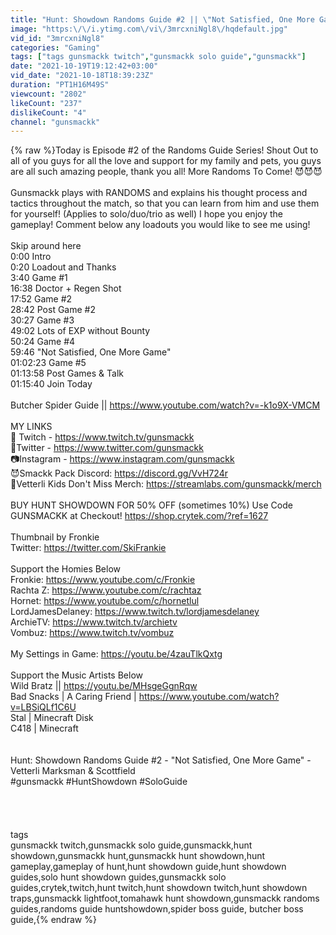 ```yaml
---
title: "Hunt: Showdown Randoms Guide #2 || \"Not Satisfied, One More Game\" || Vetterli Marksman & Scottfield"
image: "https:\/\/i.ytimg.com\/vi\/3mrcxniNgl8\/hqdefault.jpg"
vid_id: "3mrcxniNgl8"
categories: "Gaming"
tags: ["tags gunsmackk twitch","gunsmackk solo guide","gunsmackk"]
date: "2021-10-19T19:12:42+03:00"
vid_date: "2021-10-18T18:39:23Z"
duration: "PT1H16M49S"
viewcount: "2802"
likeCount: "237"
dislikeCount: "4"
channel: "gunsmackk"
---
```

{% raw %}Today is Episode #2 of the Randoms Guide Series!  Shout Out to all of you guys for all the love and support for my family and pets, you guys are all such amazing people, thank you all! More Randoms To Come! 😈😈😈<br /><br />Gunsmackk plays with RANDOMS and explains his thought process and tactics throughout the match, so that you can learn from him and use them for yourself! (Applies to solo/duo/trio as well) I hope you enjoy the gameplay! Comment below any loadouts you would like to see me using!<br /><br />Skip around here <br />0:00 Intro<br />0:20 Loadout and Thanks<br />3:40 Game #1<br />16:38 Doctor + Regen Shot <br />17:52 Game #2<br />28:42 Post Game #2<br />30:27 Game #3<br />49:02 Lots of EXP without Bounty<br />50:24 Game #4<br />59:46 &quot;Not Satisfied, One More Game&quot;<br />01:02:23 Game #5<br />01:13:58 Post Games &amp; Talk<br />01:15:40 Join Today <br /><br />Butcher Spider Guide || <a rel="nofollow" target="blank" href="https://www.youtube.com/watch?v=-k1o9X-VMCM">https://www.youtube.com/watch?v=-k1o9X-VMCM</a><br /><br />MY LINKS<br />🎤 Twitch - <a rel="nofollow" target="blank" href="https://www.twitch.tv/gunsmackk">https://www.twitch.tv/gunsmackk</a><br />🐧Twitter - <a rel="nofollow" target="blank" href="https://www.twitter.com/gunsmackk">https://www.twitter.com/gunsmackk</a><br />📷Instagram - <a rel="nofollow" target="blank" href="https://www.instagram.com/gunsmackk">https://www.instagram.com/gunsmackk</a><br />😈Smackk Pack Discord: <a rel="nofollow" target="blank" href="https://discord.gg/VvH724r">https://discord.gg/VvH724r</a><br />👚Vetterli Kids Don't Miss Merch: <a rel="nofollow" target="blank" href="https://streamlabs.com/gunsmackk/merch">https://streamlabs.com/gunsmackk/merch</a><br /><br />BUY HUNT SHOWDOWN FOR 50% OFF (sometimes 10%) Use Code GUNSMACKK at Checkout! <a rel="nofollow" target="blank" href="https://shop.crytek.com/?ref=1627">https://shop.crytek.com/?ref=1627</a> <br /><br />Thumbnail by Fronkie <br />Twitter: <a rel="nofollow" target="blank" href="https://twitter.com/SkiFrankie">https://twitter.com/SkiFrankie</a><br /><br />Support the Homies Below<br />Fronkie: <a rel="nofollow" target="blank" href="https://www.youtube.com/c/Fronkie">https://www.youtube.com/c/Fronkie</a><br />Rachta Z: <a rel="nofollow" target="blank" href="https://www.youtube.com/c/rachtaz">https://www.youtube.com/c/rachtaz</a><br />Hornet: <a rel="nofollow" target="blank" href="https://www.youtube.com/c/hornetlul">https://www.youtube.com/c/hornetlul</a><br />LordJamesDelaney: <a rel="nofollow" target="blank" href="https://www.twitch.tv/lordjamesdelaney">https://www.twitch.tv/lordjamesdelaney</a><br />ArchieTV: <a rel="nofollow" target="blank" href="https://www.twitch.tv/archietv">https://www.twitch.tv/archietv</a> <br />Vombuz: <a rel="nofollow" target="blank" href="https://www.twitch.tv/vombuz">https://www.twitch.tv/vombuz</a><br /><br />My Settings in Game: <a rel="nofollow" target="blank" href="https://youtu.be/4zauTlkQxtg">https://youtu.be/4zauTlkQxtg</a><br /><br />Support the Music Artists Below<br />Wild Bratz || <a rel="nofollow" target="blank" href="https://youtu.be/MHsgeGgnRqw">https://youtu.be/MHsgeGgnRqw</a><br />Bad Snacks | A Caring Friend | <a rel="nofollow" target="blank" href="https://www.youtube.com/watch?v=LBSiQLf1C6U">https://www.youtube.com/watch?v=LBSiQLf1C6U</a><br />Stal | Minecraft Disk<br />C418 | Minecraft<br /><br /><br />Hunt: Showdown Randoms Guide #2 - &quot;Not Satisfied, One More Game&quot; - Vetterli Marksman &amp; Scottfield<br />#gunsmackk #HuntShowdown #SoloGuide<br /><br /><br /><br /><br />tags<br />gunsmackk twitch,gunsmackk solo guide,gunsmackk,hunt showdown,gunsmackk hunt,gunsmackk hunt showdown,hunt gameplay,gameplay of hunt,hunt showdown guide,hunt showdown guides,solo hunt showdown guides,gunsmackk solo guides,crytek,twitch,hunt twitch,hunt showdown twitch,hunt showdown traps,gunsmackk lightfoot,tomahawk hunt showdown,gunsmackk randoms guides,randoms guide huntshowdown,spider boss guide, butcher boss guide,{% endraw %}
